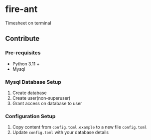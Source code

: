 # fire-ant
Timesheet on terminal

## Contribute

### Pre-requisites

- Python 3.11 +
- Mysql

### Mysql Database Setup

1. Create database
1. Create user(non-superuser)
1. Grant access on database to user

### Configuration Setup

1. Copy content from `config.toml.example` to a new file `config.toml`
1. Update `config.toml` with your database details
